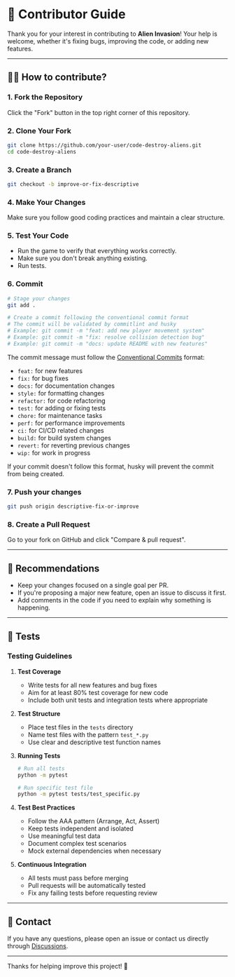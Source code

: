 # 🤝 Contributor Guide

Thank you for your interest in contributing to **Alien Invasion**!
Your help is welcome, whether it's fixing bugs, improving the code, or adding new features.

---

## 🧑‍💻 How to contribute?

### 1. Fork the Repository

Click the "Fork" button in the top right corner of this repository.

### 2. Clone Your Fork

```bash
git clone https://github.com/your-user/code-destroy-aliens.git
cd code-destroy-aliens
```

### 3. Create a Branch

```bash
git checkout -b improve-or-fix-descriptive
```

### 4. Make Your Changes

Make sure you follow good coding practices and maintain a clear structure.

### 5. Test Your Code

- Run the game to verify that everything works correctly.
- Make sure you don't break anything existing.
- Run tests.

### 6. Commit

```bash
# Stage your changes
git add .

# Create a commit following the conventional commit format
# The commit will be validated by commitlint and husky
# Example: git commit -m "feat: add new player movement system"
# Example: git commit -m "fix: resolve collision detection bug"
# Example: git commit -m "docs: update README with new features"
```

The commit message must follow the [Conventional Commits](https://www.conventionalcommits.org/) format:

- `feat:` for new features
- `fix:` for bug fixes
- `docs:` for documentation changes
- `style:` for formatting changes
- `refactor:` for code refactoring
- `test:` for adding or fixing tests
- `chore:` for maintenance tasks
- `perf:` for performance improvements
- `ci:` for CI/CD related changes
- `build:` for build system changes
- `revert:` for reverting previous changes
- `wip:` for work in progress

If your commit doesn't follow this format, husky will prevent the commit from being created.

### 7. Push your changes

```bash
git push origin descriptive-fix-or-improve
```

### 8. Create a Pull Request

Go to your fork on GitHub and click "Compare & pull request".

---

## 📝 Recommendations

- Keep your changes focused on a single goal per PR.
- If you're proposing a major new feature, open an issue to discuss it first.
- Add comments in the code if you need to explain why something is happening.

---

## 🧪 Tests

### Testing Guidelines

1. **Test Coverage**
   - Write tests for all new features and bug fixes
   - Aim for at least 80% test coverage for new code
   - Include both unit tests and integration tests where appropriate

2. **Test Structure**
   - Place test files in the `tests` directory
   - Name test files with the pattern `test_*.py`
   - Use clear and descriptive test function names

3. **Running Tests**

   ```bash
   # Run all tests
   python -m pytest

   # Run specific test file
   python -m pytest tests/test_specific.py
   ```

4. **Test Best Practices**
   - Follow the AAA pattern (Arrange, Act, Assert)
   - Keep tests independent and isolated
   - Use meaningful test data
   - Document complex test scenarios
   - Mock external dependencies when necessary

5. **Continuous Integration**
   - All tests must pass before merging
   - Pull requests will be automatically tested
   - Fix any failing tests before requesting review

---

## 💬 Contact

If you have any questions, please open an issue or contact us directly through [Discussions](https://github.com/avilesxd/code-destroy-aliens/discussions).

---

Thanks for helping improve this project! 🚀
